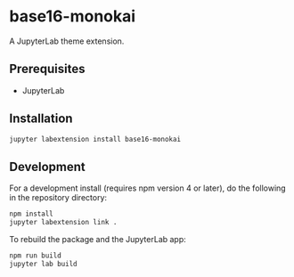 # base16-monokai

A JupyterLab theme extension.

## Prerequisites

* JupyterLab

## Installation

```bash
jupyter labextension install base16-monokai
```

## Development

For a development install (requires npm version 4 or later), do the following in the repository directory:

```bash
npm install
jupyter labextension link .
```

To rebuild the package and the JupyterLab app:

```bash
npm run build
jupyter lab build
```

